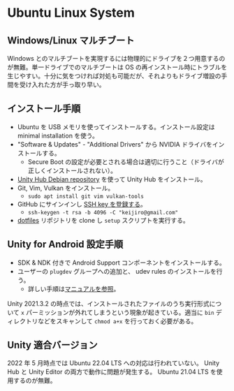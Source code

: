 # Ubuntu Linux System

## Windows/Linux マルチブート

Windows とのマルチブートを実現するには物理的にドライブを２つ用意するのが無難。単一ドライブでのマルチブートは OS の再インストール時にトラブルを生じやすい。十分に気をつければ対処も可能だが、それよりもドライブ増設の手間を受け入れた方が手っ取り早い。

## インストール手順

- Ubuntu を USB メモリを使ってインストールする。インストール設定は minimal installation を使う。
- "Software & Updates" - "Additional Drivers" から NVIDIA ドライバをインストールする。
  - Secure Boot の設定が必要とされる場合は適切に行うこと（ドライバが正しくインストールされない）。
- [Unity Hub Debian repository](https://docs.unity3d.com/hub/manual/InstallHub.html) を使って Unity Hub をインストール。
- Git, Vim, Vulkan をインストール。
  - `sudo apt install git vim vulkan-tools`
- GitHub にサインインし [SSH key を登録する](https://github.com/settings/keys)。
  - `ssh-keygen -t rsa -b 4096 -C "keijiro@gmail.com"`
- [dotfiles](https://github.com/keijiro/dotfiles) リポジトリを clone し `setup` スクリプトを実行する。

## Unity for Android 設定手順

- SDK & NDK 付きで Android Support コンポーネントをインストールする。
- ユーザーの `plugdev` グループへの追加と、 udev rules のインストールを行う。
  - 詳しい手順は[マニュアルを参照](https://developer.android.com/studio/run/device)。

Unity 2021.3.2 の時点では、インストールされたファイルのうち実行形式について `x` パーミッションが外れてしまうという現象が起きている。適当に `bin` ディレクトリなどをスキャンして `chmod a+x` を行っておく必要がある。

## Unity 適合バージョン

2022 年 5 月時点では Ubuntu 22.04 LTS への対応は行われていない。 Unity Hub と Unity Editor の両方で動作に問題が発生する。 Ubuntu 21.04 LTS を使用するのが無難。
